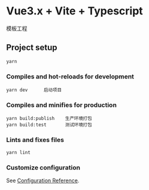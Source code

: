 # Vue3.x + Vite + Typescript
模板工程

## Project setup
```
yarn
```

### Compiles and hot-reloads for development
```
yarn dev      启动项目
```

### Compiles and minifies for production
```
yarn build:publish    生产环境打包
yarn build:test       测试环境打包
```

### Lints and fixes files
```
yarn lint
```

### Customize configuration
See [Configuration Reference](https://cli.vuejs.org/config/).
  
  
  